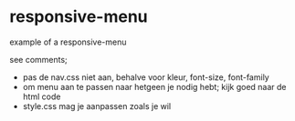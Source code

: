 # responsive-menu
example of a responsive-menu

see comments;

- pas de nav.css niet aan, behalve voor kleur, font-size, font-family
- om menu aan te passen naar hetgeen je nodig hebt; kijk goed naar de html code
- style.css mag je aanpassen zoals je wil